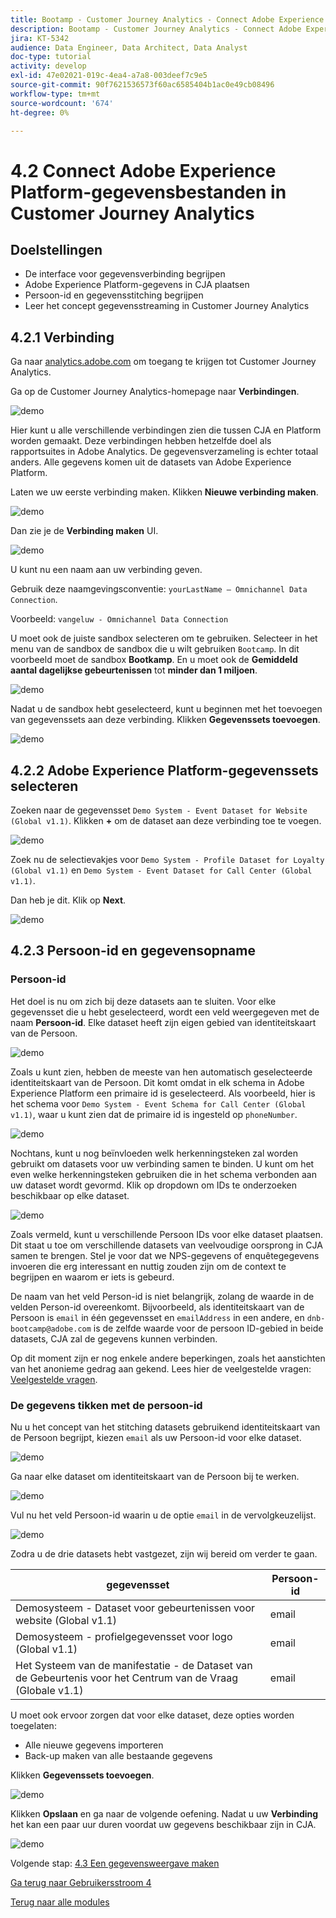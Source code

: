```yaml
---
title: Bootamp - Customer Journey Analytics - Connect Adobe Experience Platform-gegevenssets in Customer Journey Analytics
description: Bootamp - Customer Journey Analytics - Connect Adobe Experience Platform-gegevenssets in Customer Journey Analytics
jira: KT-5342
audience: Data Engineer, Data Architect, Data Analyst
doc-type: tutorial
activity: develop
exl-id: 47e02021-019c-4ea4-a7a8-003deef7c9e5
source-git-commit: 90f7621536573f60ac6585404b1ac0e49cb08496
workflow-type: tm+mt
source-wordcount: '674'
ht-degree: 0%

---
```


# 4.2 Connect Adobe Experience Platform-gegevensbestanden in Customer Journey Analytics

## Doelstellingen

- De interface voor gegevensverbinding begrijpen
- Adobe Experience Platform-gegevens in CJA plaatsen
- Persoon-id en gegevensstitching begrijpen
- Leer het concept gegevensstreaming in Customer Journey Analytics

## 4.2.1 Verbinding

Ga naar [analytics.adobe.com](https://analytics.adobe.com) om toegang te krijgen tot Customer Journey Analytics.

Ga op de Customer Journey Analytics-homepage naar **Verbindingen**.

![demo](./images/cja2.png)

Hier kunt u alle verschillende verbindingen zien die tussen CJA en Platform worden gemaakt. Deze verbindingen hebben hetzelfde doel als rapportsuites in Adobe Analytics. De gegevensverzameling is echter totaal anders. Alle gegevens komen uit de datasets van Adobe Experience Platform.

Laten we uw eerste verbinding maken. Klikken **Nieuwe verbinding maken**.

![demo](./images/cja4.png)

Dan zie je de **Verbinding maken** UI.

![demo](./images/cja5.png)

U kunt nu een naam aan uw verbinding geven.

Gebruik deze naamgevingsconventie: `yourLastName – Omnichannel Data Connection`.

Voorbeeld: `vangeluw - Omnichannel Data Connection`

U moet ook de juiste sandbox selecteren om te gebruiken. Selecteer in het menu van de sandbox de sandbox die u wilt gebruiken `Bootcamp`. In dit voorbeeld moet de sandbox **Bootkamp**. En u moet ook de **Gemiddeld aantal dagelijkse gebeurtenissen** tot **minder dan 1 miljoen**.

![demo](./images/cjasb.png)

Nadat u de sandbox hebt geselecteerd, kunt u beginnen met het toevoegen van gegevenssets aan deze verbinding. Klikken **Gegevenssets toevoegen**.

![demo](./images/cjasb1.png)

## 4.2.2 Adobe Experience Platform-gegevenssets selecteren

Zoeken naar de gegevensset `Demo System - Event Dataset for Website (Global v1.1)`. Klikken **+** om de dataset aan deze verbinding toe te voegen.

![demo](./images/cja7.png)

Zoek nu de selectievakjes voor `Demo System - Profile Dataset for Loyalty (Global v1.1)` en `Demo System - Event Dataset for Call Center (Global v1.1)`.

Dan heb je dit. Klik op **Next**.

![demo](./images/cja9.png)

## 4.2.3 Persoon-id en gegevensopname

### Persoon-id

Het doel is nu om zich bij deze datasets aan te sluiten. Voor elke gegevensset die u hebt geselecteerd, wordt een veld weergegeven met de naam **Persoon-id**. Elke dataset heeft zijn eigen gebied van identiteitskaart van de Persoon.

![demo](./images/cja11.png)

Zoals u kunt zien, hebben de meeste van hen automatisch geselecteerde identiteitskaart van de Persoon. Dit komt omdat in elk schema in Adobe Experience Platform een primaire id is geselecteerd. Als voorbeeld, hier is het schema voor `Demo System - Event Schema for Call Center (Global v1.1)`, waar u kunt zien dat de primaire id is ingesteld op `phoneNumber`.

![demo](./images/cja13.png)

Nochtans, kunt u nog beïnvloeden welk herkenningsteken zal worden gebruikt om datasets voor uw verbinding samen te binden. U kunt om het even welke herkenningsteken gebruiken die in het schema verbonden aan uw dataset wordt gevormd. Klik op dropdown om IDs te onderzoeken beschikbaar op elke dataset.

![demo](./images/cja14.png)

Zoals vermeld, kunt u verschillende Persoon IDs voor elke dataset plaatsen. Dit staat u toe om verschillende datasets van veelvoudige oorsprong in CJA samen te brengen. Stel je voor dat we NPS-gegevens of enquêtegegevens invoeren die erg interessant en nuttig zouden zijn om de context te begrijpen en waarom er iets is gebeurd.

De naam van het veld Person-id is niet belangrijk, zolang de waarde in de velden Person-id overeenkomt. Bijvoorbeeld, als identiteitskaart van de Persoon is `email` in één gegevensset en `emailAddress` in een andere, en `dnb-bootcamp@adobe.com` is de zelfde waarde voor de persoon ID-gebied in beide datasets, CJA zal de gegevens kunnen verbinden.

Op dit moment zijn er nog enkele andere beperkingen, zoals het aanstichten van het anonieme gedrag aan gekend. Lees hier de veelgestelde vragen: [Veelgestelde vragen](https://experienceleague.adobe.com/docs/analytics-platform/using/cja-overview/cja-faq.html).

### De gegevens tikken met de persoon-id

Nu u het concept van het stitching datasets gebruikend identiteitskaart van de Persoon begrijpt, kiezen `email` als uw Persoon-id voor elke dataset.

![demo](./images/cja15.png)

Ga naar elke dataset om identiteitskaart van de Persoon bij te werken.

![demo](./images/cja12a.png)

Vul nu het veld Persoon-id waarin u de optie `email` in de vervolgkeuzelijst.

![demo](./images/cja17.png)

Zodra u de drie datasets hebt vastgezet, zijn wij bereid om verder te gaan.

| gegevensset | Persoon-id |
| ----------------- |-------------| 
| Demosysteem - Dataset voor gebeurtenissen voor website (Global v1.1) | email |
| Demosysteem - profielgegevensset voor logo (Global v1.1) | email |
| Het Systeem van de manifestatie - de Dataset van de Gebeurtenis voor het Centrum van de Vraag (Globale v1.1) | email |

U moet ook ervoor zorgen dat voor elke dataset, deze opties worden toegelaten:

- Alle nieuwe gegevens importeren
- Back-up maken van alle bestaande gegevens

Klikken **Gegevenssets toevoegen**.

![demo](./images/cja16.png)

Klikken **Opslaan** en ga naar de volgende oefening.
Nadat u uw **Verbinding** het kan een paar uur duren voordat uw gegevens beschikbaar zijn in CJA.

![demo](./images/cja20.png)

Volgende stap: [4.3 Een gegevensweergave maken](./ex3.md)

[Ga terug naar Gebruikersstroom 4](./uc4.md)

[Terug naar alle modules](./../../overview.md)
